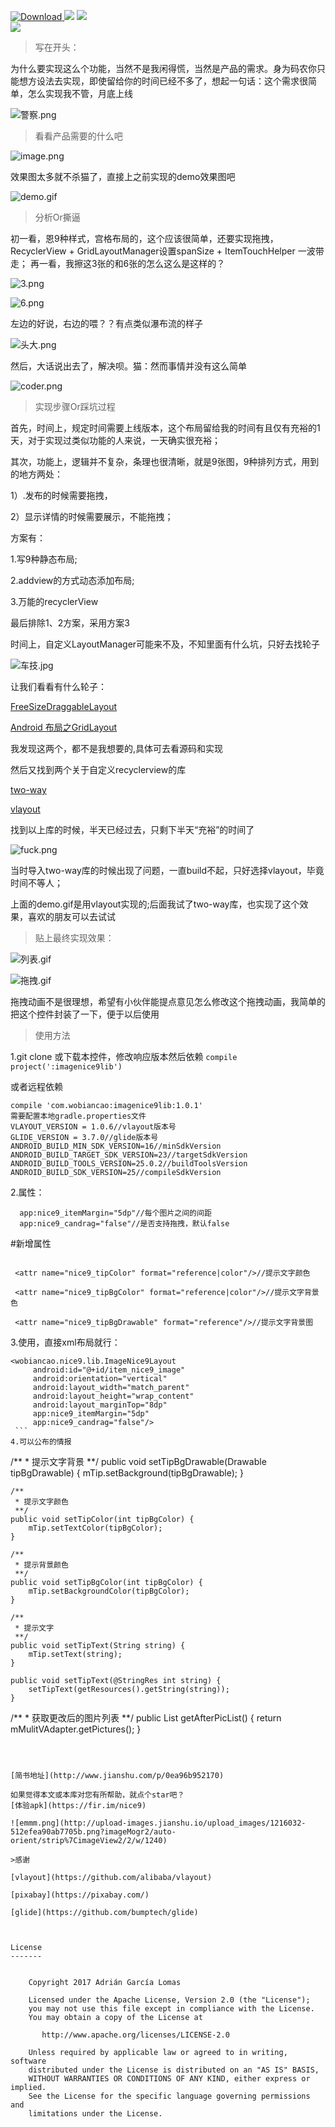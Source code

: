 [ ![Download](https://api.bintray.com/packages/a12a15a05/maven/imagenice9lib/images/download.svg) ](https://bintray.com/a12a15a05/maven/imagenice9lib/_latestVersion)
![](https://img.shields.io/badge/language-android-green.svg)	![](https://img.shields.io/badge/license-Apache2.0-000000.svg)	
![](https://img.shields.io/twitter/url/https/github.com/wobiancao/ImageNice9Layout.svg?style=social
)

>写在开头：

为什么要实现这么个功能，当然不是我闲得慌，当然是产品的需求。身为码农你只能想方设法去实现，即使留给你的时间已经不多了，想起一句话：这个需求很简单，怎么实现我不管，月底上线

![警察.png](http://upload-images.jianshu.io/upload_images/1216032-680fc083ad9d4b8a.png?imageMogr2/auto-orient/strip%7CimageView2/2/w/1240)

>看看产品需要的什么吧


![image.png](http://upload-images.jianshu.io/upload_images/1216032-7cc47a8c9537487e.png?imageMogr2/auto-orient/strip%7CimageView2/2/w/1240)

效果图太多就不杀猫了，直接上之前实现的demo效果图吧


![demo.gif](http://upload-images.jianshu.io/upload_images/1216032-cf847b6bce96d784.gif?imageMogr2/auto-orient/strip)


>分析Or撕逼


初一看，恩9种样式，宫格布局的，这个应该很简单，还要实现拖拽，
RecyclerView + GridLayoutManager设置spanSize + ItemTouchHelper 一波带走；
再一看，我擦这3张的和6张的怎么这么是这样的？

![3.png](http://upload-images.jianshu.io/upload_images/1216032-c7698630649b9884.png?imageMogr2/auto-orient/strip%7CimageView2/2/w/1240)

![6.png](http://upload-images.jianshu.io/upload_images/1216032-5d800b799525789d.png?imageMogr2/auto-orient/strip%7CimageView2/2/w/1240)

左边的好说，右边的喂？？有点类似瀑布流的样子

![头大.png](http://upload-images.jianshu.io/upload_images/1216032-c8c4763374bcde45.png?imageMogr2/auto-orient/strip%7CimageView2/2/w/1240)

然后，大话说出去了，解决呗。猫：然而事情并没有这么简单

![coder.png](http://upload-images.jianshu.io/upload_images/1216032-327f757b2353fdbc.png?imageMogr2/auto-orient/strip%7CimageView2/2/w/1240)
>实现步骤Or踩坑过程


首先，时间上，规定时间需要上线版本，这个布局留给我的时间有且仅有充裕的1天，对于实现过类似功能的人来说，一天确实很充裕；

其次，功能上，逻辑并不复杂，条理也很清晰，就是9张图，9种排列方式，用到的地方两处：

1）.发布的时候需要拖拽，

2）显示详情的时候需要展示，不能拖拽；

方案有：

1.写9种静态布局;

2.addview的方式动态添加布局;

3.万能的recyclerView

最后排除1、2方案，采用方案3

时间上，自定义LayoutManager可能来不及，不知里面有什么坑，只好去找轮子

![车技.jpg](http://upload-images.jianshu.io/upload_images/1216032-4c35b66a2eecc47b.jpg?imageMogr2/auto-orient/strip%7CimageView2/2/w/1240)

让我们看看有什么轮子：

[FreeSizeDraggableLayout](https://github.com/alivebao/FreeSizeDraggableLayout)

[Android 布局之GridLayout](http://www.cnblogs.com/skywang12345/p/3154150.html)

我发现这两个，都不是我想要的,具体可去看源码和实现

然后又找到两个关于自定义recyclerview的库

[two-way](https://github.com/lucasr/twoway-view)

[vlayout](https://github.com/alibaba/vlayout)

找到以上库的时候，半天已经过去，只剩下半天“充裕”的时间了

![fuck.png](http://upload-images.jianshu.io/upload_images/1216032-9c577e3dc55809bd.png?imageMogr2/auto-orient/strip%7CimageView2/2/w/1240)

当时导入two-way库的时候出现了问题，一直build不起，只好选择vlayout，毕竟时间不等人；

上面的demo.gif是用vlayout实现的;后面我试了two-way库，也实现了这个效果，喜欢的朋友可以去试试

>贴上最终实现效果：

![列表.gif](https://github.com/wobiancao/ImageNice9Layout/blob/master/screenshot/list9.gif)

![拖拽.gif](https://github.com/wobiancao/ImageNice9Layout/blob/master/screenshot/drag9.gif)

 拖拽动画不是很理想，希望有小伙伴能提点意见怎么修改这个拖拽动画，我简单的把这个控件封装了一下，便于以后使用
 
>使用方法

1.git clone 或下载本控件，修改响应版本然后依赖
  `compile project(':imagenice9lib')`
  
或者远程依赖

```
compile 'com.wobiancao:imagenice9lib:1.0.1'
需要配置本地gradle.properties文件
VLAYOUT_VERSION = 1.0.6//vlayout版本号
GLIDE_VERSION = 3.7.0//glide版本号
ANDROID_BUILD_MIN_SDK_VERSION=16//minSdkVersion
ANDROID_BUILD_TARGET_SDK_VERSION=23//targetSdkVersion
ANDROID_BUILD_TOOLS_VERSION=25.0.2//buildToolsVersion
ANDROID_BUILD_SDK_VERSION=25//compileSdkVersion
```
2.属性：

```
  app:nice9_itemMargin="5dp"//每个图片之间的间距
  app:nice9_candrag="false"//是否支持拖拽，默认false
   ```
	 
#新增属性

```<attr name="nice9_tipText" format="reference|string"/>//提示文字

 <attr name="nice9_tipColor" format="reference|color"/>//提示文字颜色
 
 <attr name="nice9_tipBgColor" format="reference|color"/>//提示文字背景色
 
 <attr name="nice9_tipBgDrawable" format="reference"/>//提示文字背景图
 ```

3.使用，直接xml布局就行：

   ```
   <wobiancao.nice9.lib.ImageNice9Layout
        android:id="@+id/item_nice9_image"
        android:orientation="vertical"
        android:layout_width="match_parent"
        android:layout_height="wrap_content"
        android:layout_marginTop="8dp"
        app:nice9_itemMargin="5dp"
        app:nice9_candrag="false"/>
	```
4.可以公布的情报

```
/**
     * 提示文字背景
     **/
    public void setTipBgDrawable(Drawable tipBgDrawable) {
        mTip.setBackground(tipBgDrawable);
    }

    /**
     * 提示文字颜色
     **/
    public void setTipColor(int tipBgColor) {
        mTip.setTextColor(tipBgColor);
    }

    /**
     * 提示背景颜色
     **/
    public void setTipBgColor(int tipBgColor) {
        mTip.setBackgroundColor(tipBgColor);
    }

    /**
     * 提示文字
     **/
    public void setTipText(String string) {
        mTip.setText(string);
    }

    public void setTipText(@StringRes int string) {
        setTipText(getResources().getString(string));
    }
  /**
     * 获取更改后的图片列表
     **/
    public List<String> getAfterPicList() {
        return mMulitVAdapter.getPictures();
    }
    
  ```
				


[简书地址](http://www.jianshu.com/p/0ea96b952170)

如果觉得本文或本库对您有所帮助，就点个star吧？
[体验apk](https://fir.im/nice9)

![emmm.png](http://upload-images.jianshu.io/upload_images/1216032-512efea90ab7705b.png?imageMogr2/auto-orient/strip%7CimageView2/2/w/1240)

>感谢

[vlayout](https://github.com/alibaba/vlayout)

[pixabay](https://pixabay.com/)

[glide](https://github.com/bumptech/glide)



 License
 -------
 

      Copyright 2017 Adrián García Lomas

      Licensed under the Apache License, Version 2.0 (the "License");
      you may not use this file except in compliance with the License.
      You may obtain a copy of the License at

         http://www.apache.org/licenses/LICENSE-2.0

      Unless required by applicable law or agreed to in writing, software
      distributed under the License is distributed on an "AS IS" BASIS,
      WITHOUT WARRANTIES OR CONDITIONS OF ANY KIND, either express or implied.
      See the License for the specific language governing permissions and
      limitations under the License.

